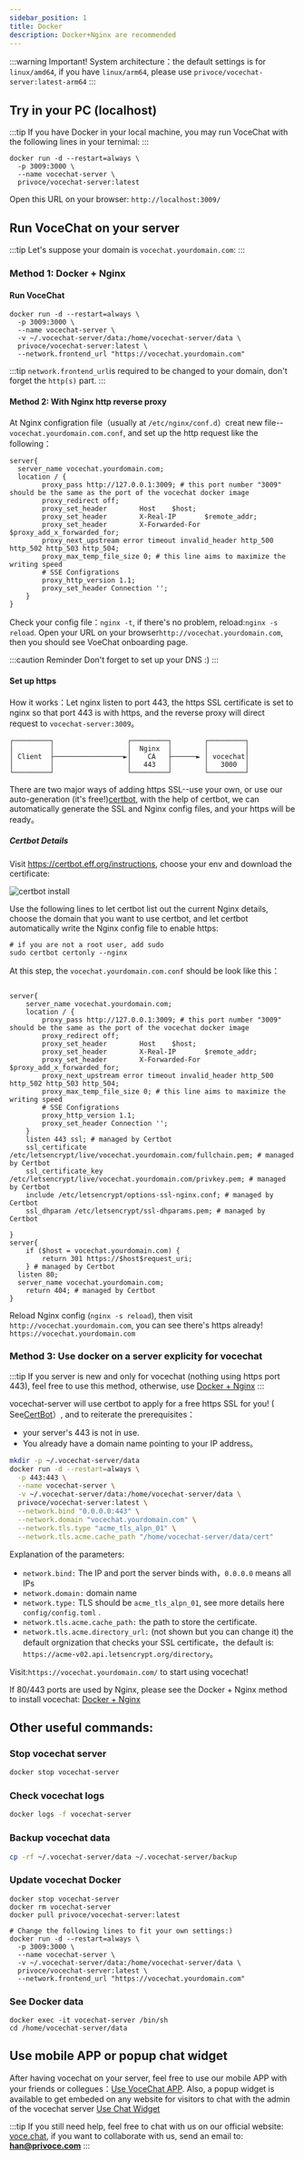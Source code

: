 ```yaml
---
sidebar_position: 1
title: Docker
description: Docker+Nginx are recommended
---
```


:::warning Important!
System architecture：the default settings is for `linux/amd64`, if you have `linux/arm64`, please use `privoce/vocechat-server:latest-arm64`
:::

## Try in your PC (localhost)

:::tip
If you have Docker in your local machine, you may run VoceChat with the following lines in your ternimal:
:::

```shell
docker run -d --restart=always \
  -p 3009:3000 \
  --name vocechat-server \
  privoce/vocechat-server:latest
```

Open this URL on your browser: `http://localhost:3009/`

## Run VoceChat on your server

:::tip
Let's suppose your domain is `vocechat.yourdomain.com`:
:::

### Method 1: Docker + Nginx

#### Run VoceChat

```shell
docker run -d --restart=always \
  -p 3009:3000 \
  --name vocechat-server \
  -v ~/.vocechat-server/data:/home/vocechat-server/data \
  privoce/vocechat-server:latest \
  --network.frontend_url "https://vocechat.yourdomain.com"
```

:::tip
`network.frontend_url`is required to be changed to your domain, don't forget the `http(s)` part.
:::

#### Method 2: With Nginx http reverse proxy

At Nginx configration file（usually at `/etc/nginx/conf.d`）creat new file--`vocechat.yourdomain.com.conf`, and set up the http request like the following：

```nginx
server{
  server_name vocechat.yourdomain.com;
  location / {
        proxy_pass http://127.0.0.1:3009; # this port number "3009" should be the same as the port of the vocechat docker image
        proxy_redirect off;
        proxy_set_header        Host    $host;
        proxy_set_header        X-Real-IP       $remote_addr;
        proxy_set_header        X-Forwarded-For $proxy_add_x_forwarded_for;
        proxy_next_upstream error timeout invalid_header http_500 http_502 http_503 http_504;
        proxy_max_temp_file_size 0; # this line aims to maximize the writing speed
        # SSE Configrations
        proxy_http_version 1.1;
        proxy_set_header Connection '';
    }
}
```

Check your config file：`nginx -t`, if there's no problem, reload:`nginx -s reload`. Open your URL on your browser`http://vocechat.yourdomain.com`, then you should see VoeChat onboarding page.

:::caution Reminder
Don't forget to set up your DNS :)
:::

#### Set up https

How it works：Let nginx listen to port 443, the https SSL certificate is set to nginx so that port 443 is with https, and the reverse proxy will direct request to `vocechat-server:3009`。

```
┌─────────┐                  ┌─────────┐        ┌─────────┐
│         │                  │  Nginx  │        │         │
│ Client  ├─────────────────►│    CA   ├──────► │ vocechat│
│         │                  │   443   │        │   3000  │
└─────────┘                  └─────────┘        └─────────┘
```

There are two major ways of adding https SSL--use your own, or use our auto-generation (it's free!)[certbot](https://certbot.eff.org/instructions), with the help of certbot, we can automatically generate the SSL and Nginx config files, and your https will be ready。

##### Certbot Details

Visit https://certbot.eff.org/instructions, choose your env and download the certificate:

![certbot install](image/certbot.install.png)

Use the following lines to let certbot list out the current Nginx details, choose the domain that you want to use certbot, and let certbot automatically write the Nginx config file to enable https:

```shell
# if you are not a root user, add sudo
sudo certbot certonly --nginx
```

At this step, the `vocechat.yourdomain.com.conf` should be look like this：

```nginx

server{
    server_name vocechat.yourdomain.com;
    location / {
        proxy_pass http://127.0.0.1:3009; # this port number "3009" should be the same as the port of the vocechat docker image
        proxy_redirect off;
        proxy_set_header        Host    $host;
        proxy_set_header        X-Real-IP       $remote_addr;
        proxy_set_header        X-Forwarded-For $proxy_add_x_forwarded_for;
        proxy_next_upstream error timeout invalid_header http_500 http_502 http_503 http_504;
        proxy_max_temp_file_size 0; # this line aims to maximize the writing speed
        # SSE Configrations
        proxy_http_version 1.1;
        proxy_set_header Connection '';
    }
    listen 443 ssl; # managed by Certbot
    ssl_certificate /etc/letsencrypt/live/vocechat.yourdomain.com/fullchain.pem; # managed by Certbot
    ssl_certificate_key /etc/letsencrypt/live/vocechat.yourdomain.com/privkey.pem; # managed by Certbot
    include /etc/letsencrypt/options-ssl-nginx.conf; # managed by Certbot
    ssl_dhparam /etc/letsencrypt/ssl-dhparams.pem; # managed by Certbot

}
server{
    if ($host = vocechat.yourdomain.com) {
        return 301 https://$host$request_uri;
    } # managed by Certbot
  listen 80;
  server_name vocechat.yourdomain.com;
    return 404; # managed by Certbot
}

```

Reload Nginx config (`nginx -s reload`), then visit `http://vocechat.yourdomain.com`, you can see there's https already! `https://vocechat.yourdomain.com`

### Method 3: Use docker on a server explicity for vocechat

:::tip
If you server is new and only for vocechat (nothing using https port 443), feel free to use this method, otherwise, use [Docker + Nginx](/install/install-by-docker#docker--nginx)
:::

vocechat-server will use certbot to apply for a free https SSL for you! ( See[CertBot](https://certbot.eff.org/pages/about)）, and to reiterate the prerequisites：

- your server's 443 is not in use.
- You already have a domain name pointing to your IP address。

```bash
mkdir -p ~/.vocechat-server/data
docker run -d --restart=always \
  -p 443:443 \
  --name vocechat-server \
  -v ~/.vocechat-server/data:/home/vocechat-server/data \
  privoce/vocechat-server:latest \
  --network.bind "0.0.0.0:443" \
  --network.domain "vocechat.yourdomain.com" \
  --network.tls.type "acme_tls_alpn_01" \
  --network.tls.acme.cache_path "/home/vocechat-server/data/cert"
```

Explanation of the parameters:

- `network.bind:` The IP and port the server binds with，`0.0.0.0` means all IPs
- `network.domain:` domain name
- `network.type:` TLS should be `acme_tls_alpn_01`, see more details here `config/config.toml` .
- `network.tls.acme.cache_path:` the path to store the certificate.
- `network.tls.acme.directory_url:` (not shown but you can change it) the default orgnization that checks your SSL certificate，the default is: `https://acme-v02.api.letsencrypt.org/directory`。

Visit:`https://vocechat.yourdomain.com/` to start using vocechat!

If 80/443 ports are used by Nginx, please see the Docker + Nginx method to install vocechat: [Docker + Nginx](/install/install-by-docker#docker--nginx)

## Other useful commands:

### Stop vocechat server

```bash
docker stop vocechat-server
```

### Check vocechat logs

```bash
docker logs -f vocechat-server
```

### Backup vocechat data

```bash
cp -rf ~/.vocechat-server/data ~/.vocechat-server/backup
```

### Update vocechat Docker

```shell
docker stop vocechat-server
docker rm vocechat-server
docker pull privoce/vocechat-server:latest

# Change the following lines to fit your own settings:)
docker run -d --restart=always \
  -p 3009:3000 \
  --name vocechat-server \
  -v ~/.vocechat-server/data:/home/vocechat-server/data \
  privoce/vocechat-server:latest \
  --network.frontend_url "https://vocechat.yourdomain.com"
```

### See Docker data

```shell
docker exec -it vocechat-server /bin/sh
cd /home/vocechat-server/data
```

## Use mobile APP or popup chat widget

After having vocechat on your server, feel free to use our mobile APP with your friends or collegues：[Use VoceChat APP](/mobile-app). Also, a popup widget is available to get embeded on any website for visitors to chat with the admin of the vocechat server [Use Chat Widget](/widget)

:::tip
If you still need help, feel free to chat with us on our official website: [voce.chat](https://voce.chat), if you want to collaborate with us, send an email to: **han@privoce.com**
:::
